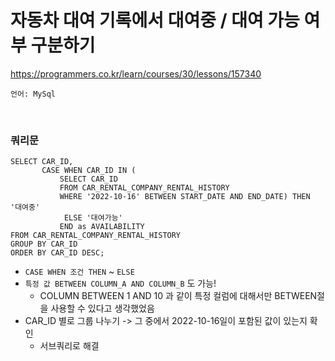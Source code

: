 # 자동차 대여 기록에서 대여중 / 대여 가능 여부 구분하기

https://programmers.co.kr/learn/courses/30/lessons/157340

    언어: MySql 

<br>

### 쿼리문

```mysql
SELECT CAR_ID,
       CASE WHEN CAR_ID IN (
           SELECT CAR_ID
           FROM CAR_RENTAL_COMPANY_RENTAL_HISTORY
           WHERE '2022-10-16' BETWEEN START_DATE AND END_DATE) THEN '대여중'
            ELSE '대여가능'
           END as AVAILABILITY
FROM CAR_RENTAL_COMPANY_RENTAL_HISTORY
GROUP BY CAR_ID
ORDER BY CAR_ID DESC;
```

+ `CASE WHEN 조건 THEN` ~ `ELSE`
+ `특정 값 BETWEEN COLUMN_A AND COLUMN_B` 도 가능!
  + COLUMN BETWEEN 1 AND 10 과 같이 특정 컬럼에 대해서만 BETWEEN절을 사용할 수 있다고 생각했었음 
+ CAR_ID 별로 그룹 나누기 -> 그 중에서 2022-10-16일이 포함된 값이 있는지 확인
  + 서브쿼리로 해결